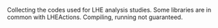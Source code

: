 Collecting the codes used for LHE analysis studies. 
Some libraries are in common with LHEActions.
Compiling, running not guaranteed.